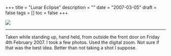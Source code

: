 +++
title = "Lunar Eclipse"
description = ""
date = "2007-03-05"
draft = false
tags = []
toc = false
+++

<img style="display:block;margin:auto" src="https://i.ibb.co/9HvLfD4j/moooon1.jpg">


***

Taken while standing up, hand held, from outside the front door on Friday 4th February 2007. I took a few photos. Used the digital zoom. Not sure if that was the best idea. Better than not taking a shot I suppose.